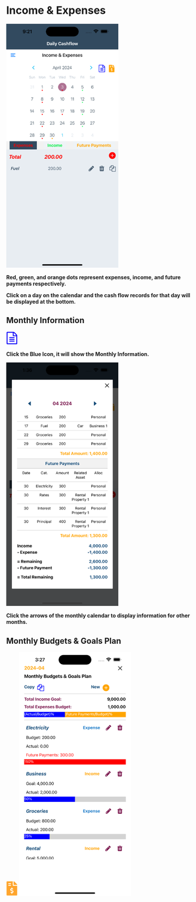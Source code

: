  # Income & Expenses  

 <img src="../images/incomeexpenses/incomeexpenses.png" alt="incomeexpenses" width="300">


**Red, green, and orange dots represent expenses, income, and future payments respectively.**

**Click on a day on the calendar and the cash flow records for that day will be displayed at the bottom.**


## Monthly Information

 <img src="../images/icons/monthlyinfo.png" alt="incomeexpenses" width="30">


**Click the Blue Icon, it will show the Monthly Information.**

 <img src="../images/incomeexpenses/monthlyInfo.png" alt="incomeexpenses" width="300">



**Click the arrows of the monthly calendar to display information for other months.**

## Monthly Budgets & Goals Plan

 <img src="../images/icons/plan.png" alt="incomeexpenses" width="30">

 <img src="../images/incomeexpenses/plandetail.png" alt="incomeexpenses" width="300">


